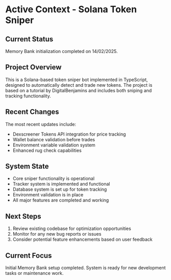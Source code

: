 # Active Context - Solana Token Sniper

## Current Status
Memory Bank initialization completed on 14/02/2025.

## Project Overview
This is a Solana-based token sniper bot implemented in TypeScript, designed to automatically detect and trade new tokens. The project is based on a tutorial by DigitalBenjamins and includes both sniping and tracking functionality.

## Recent Changes
The most recent updates include:
- Dexscreener Tokens API integration for price tracking
- Wallet balance validation before trades
- Environment variable validation system
- Enhanced rug check capabilities

## System State
- Core sniper functionality is operational
- Tracker system is implemented and functional
- Database system is set up for token tracking
- Environment validation is in place
- All major features are completed and working

## Next Steps
1. Review existing codebase for optimization opportunities
2. Monitor for any new bug reports or issues
3. Consider potential feature enhancements based on user feedback

## Current Focus
Initial Memory Bank setup completed. System is ready for new development tasks or maintenance work.